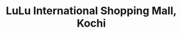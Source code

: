 ---
title: "LuLu International Shopping Mall, Kochi"
url: /kochi/lulu-international-shopping-mall-kochi/
shop: mall
---